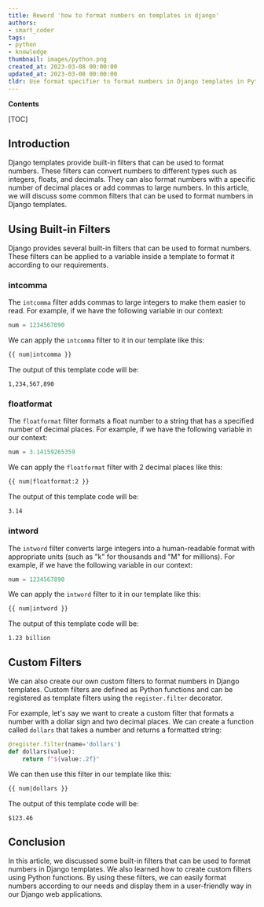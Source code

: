 ```yaml
---
title: Reword 'how to format numbers on templates in django'
authors:
- smart_coder
tags:
- python
- knowledge
thumbnail: images/python.png
created_at: 2023-03-08 00:00:00
updated_at: 2023-03-08 00:00:00
tldr: Use format specifier to format numbers in Django templates in Python.
---
```


**Contents**

[TOC]

## Introduction

Django templates provide built-in filters that can be used to format numbers. These filters can convert numbers to different types such as integers, floats, and decimals. They can also format numbers with a specific number of decimal places or add commas to large numbers. In this article, we will discuss some common filters that can be used to format numbers in Django templates.

## Using Built-in Filters

Django provides several built-in filters that can be used to format numbers. These filters can be applied to a variable inside a template to format it according to our requirements. 

### intcomma

The `intcomma` filter adds commas to large integers to make them easier to read. For example, if we have the following variable in our context:

```python
num = 1234567890
```

We can apply the `intcomma` filter to it in our template like this:

```html
{{ num|intcomma }}
```

The output of this template code will be:

```
1,234,567,890
```

### floatformat

The `floatformat` filter formats a float number to a string that has a specified number of decimal places. For example, if we have the following variable in our context:

```python
num = 3.14159265359
```

We can apply the `floatformat` filter with 2 decimal places like this:

```html
{{ num|floatformat:2 }}
```

The output of this template code will be:

```
3.14
```

### intword

The `intword` filter converts large integers into a human-readable format with appropriate units (such as "k" for thousands and "M" for millions). For example, if we have the following variable in our context:

```python
num = 1234567890
```

We can apply the `intword` filter to it in our template like this:

```html
{{ num|intword }}
```

The output of this template code will be:

```
1.23 billion
```

## Custom Filters

We can also create our own custom filters to format numbers in Django templates. Custom filters are defined as Python functions and can be registered as template filters using the `register.filter` decorator. 

For example, let's say we want to create a custom filter that formats a number with a dollar sign and two decimal places. We can create a function called `dollars` that takes a number and returns a formatted string:

```python
@register.filter(name='dollars')
def dollars(value):
    return f"${value:.2f}"
```

We can then use this filter in our template like this:

```html
{{ num|dollars }}
```

The output of this template code will be:

```
$123.46
```

## Conclusion

In this article, we discussed some built-in filters that can be used to format numbers in Django templates. We also learned how to create custom filters using Python functions. By using these filters, we can easily format numbers according to our needs and display them in a user-friendly way in our Django web applications.
